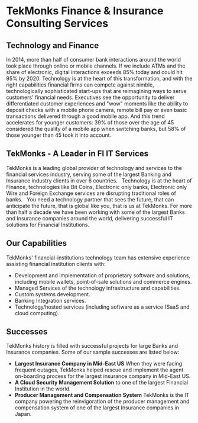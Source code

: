 # TekMonks Finance & Insurance Consulting Services

## Technology and Finance
In 2014, more than half of consumer bank interactions around the world took place through online or mobile channels. If we include ATMs and the share of electronic, digital interactions exceeds 85% today and could hit 95% by 2020. Technology is at the heart of this transformation, and with the right capabilities financial firms can compete against nimble, technologically sophisticated start-ups that are reimagining ways to serve customers' financial needs. Executives see the opportunity to deliver differentiated customer experiences and "wow" moments like the ability to deposit checks with a mobile phone camera, remote bill pay or even basic transactions delivered through a good mobile app. And this trend accelerates for younger customers: 39% of those over the age of 45 considered the quality of a mobile app when switching banks, but 58% of those younger than 45 took it into account.

## TekMonks - A Leader in FI IT Services
TekMonks is a leading global provider of technology and services to the financial services industry, serving some of the largest Banking and Insurance industry clients in over 6 countries.
&nbsp;
Technology is at the heart of Finance, technologies like Bit Coins, Electronic only banks, Electronic only Wire and Foreign Exchange services are disrupting traditional roles of banks.
&nbsp;
You need a technology partner that sees the future, that can anticipate the future, that is global like you, that is us at TekMonks. For more than half a decade we have been working with some of the largest Banks and Insurance companies around the world, delivering successful IT solutions for Financial Institutions.

## Our Capabilities
TekMonks' financial-institutions technology team has extensive experience assisting financial institution clients with:
* Development and implementation of proprietary software and solutions, including mobile wallets, point-of-sale solutions and commerce engines.<br/>
* Managed Services of the technology infrastructure and capabilities.
* Custom systems development.
* Banking Integration services.
* Technology/hosted services (including software as a service (SaaS and cloud computing).

## Successes
TekMonks history is filled with successful projects for large Banks and Insurance companies. Some of our sample successes are listed below:
* **Largest Insurance Company in Mid-East US** When they were facing frequent outages, TekMonks helped rescue and implement the agent on-boarding process for the largest insurance company in Mid-East US.
* **A Cloud Security Management Solution** to one of the largest Financial Institution in the world.
* **Producer Management and Compensation System** TekMonks is the IT company powering the reinvigoration of the producer management and compensation system of one of the largest Insurance companies in Japan.